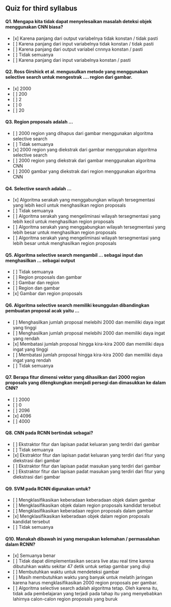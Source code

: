## Quiz for third syllabus

#### Q1. Mengapa kita tidak dapat menyelesaikan masalah deteksi objek menggunakan CNN biasa?

- \[x] Karena panjang dari output variabelnya tidak konstan / tidak pasti
- \[ ] Karena panjang dari input variabelnya tidak konstan / tidak pasti
- \[ ] Karena panjang dari output variabel cnnnya konstan / pasti
- \[ ] Tidak semuanya
- \[ ] Karena panjang dari input variabelnya konstan / pasti

#### Q2. Ross Girshick et al. mengusulkan metode yang menggunakan selective search untuk mengestrak .... region dari gambar.

- \[x] 2000
- \[ ] 200
- \[ ] 2
- \[ ] 0
- \[ ] 20

#### Q3. Region proposals adalah ...

- \[ ] 2000 region yang dihapus dari gambar menggunakan algoritma selective search
- \[ ] Tidak semuanya
- \[x] 2000 region yang diekstrak dari gambar menggunakan algoritma selective search
- \[ ] 2000 region yang diekstrak dari gambar menggunakan algoritma CNN
- \[ ] 2000 gambar yang diekstrak dari region menggunakan algoritma CNN

#### Q4. Selective search adalah ...

- \[x] Algoritma serakah yang menggabungkan wilayah tersegmentasi yang lebih kecil untuk menghasilkan region proposals
- \[ ] Tidak semuanya
- \[ ] Algoritma serakah yang mengeliminasi wilayah tersegmentasi yang lebih kecil untuk menghasilkan region proposals
- \[ ] Algoritma serakah yang menggabungkan wilayah tersegmentasi yang lebih besar untuk menghasilkan region proposals
- \[ ] Algoritma serakah yang mengeliminasi wilayah tersegmentasi yang lebih besar untuk menghasilkan region proposals

#### Q5. Algoritma selective search mengambil ... sebagai input dan menghasilkan ... sebagai output

- \[ ] Tidak semuanya
- \[ ] Region proposals dan gambar
- \[ ] Gambar dan region
- \[ ] Region dan gambar
- \[x] Gambar dan region proposals

#### Q6. Algoritma selective search memiliki keunggulan dibandingkan pembuatan proposal acak yaitu ...

- \[ ] Menghasilkan jumlah proposal melebihi 2000 dan memiliki daya ingat yang tinggi
- \[ ] Menghasilkan jumlah proposal melebihi 2000 dan memiliki daya ingat yang rendah
- \[x] Membatasi jumlah proposal hingga kira-kira 2000 dan memiliki daya ingat yang tinggi
- \[ ] Membatasi jumlah proposal hingga kira-kira 2000 dan memiliki daya ingat yang rendah
- \[ ] Tidak semuanya

#### Q7. Berapa fitur dimensi vektor yang dihasilkan dari 2000 region proposals yang dilengkungkan menjadi persegi dan dimasukkan ke dalam CNN?

- \[ ] 2000
- \[ ] 0
- \[ ] 2096
- \[x] 4096
- \[ ] 4000

#### Q8. CNN pada RCNN bertindak sebagai?

- \[ ] Ekstraktor fitur dan lapisan padat keluaran yang terdiri dari gambar
- \[ ] Tidak semuanya
- \[x] Ekstraktor fitur dan lapisan padat keluaran yang terdiri dari fitur yang diekstrasi dari gambar
- \[ ] Ekstraktor fitur dan lapisan padat masukan yang terdiri dari gambar
- \[ ] Ekstraktor fitur dan lapisan padat masukan yang terdiri dari fitur yang diekstrasi dari gambar

#### Q9. SVM pada RCNN digunakan untuk?

- \[ ] Mengklasifikasikan keberadaan keberadaan objek dalam gambar
- \[ ] Mengklasifikasikan objek dalam region proposals kandidat tersebut
- \[ ] Mengklasifikasikan keberadaan region proposals dalam gambar
- \[x] Mengklasifikasikan keberadaan objek dalam region proposals kandidat tersebut
- \[ ] Tidak semuanya

#### Q10. Manakah dibawah ini yang merupakan kelemahan / permasalahan dalam RCNN?

- \[x] Semuanya benar
- \[ ] Tidak dapat diimplementasikan secara live atau real time karena dibutuhkan waktu sekitar 47 detik untuk setiap gambar yang diuji
- \[ ] Membutuhkan waktu untuk mendeteksi gambar
- \[ ] Masih membutuhkan waktu yang banyak untuk melatih jaringan karena harus mengklasifikasikan 2000 region proposals per gambar.
- \[ ] Algoritma selective search adalah algoritma tetap. Oleh karena itu, tidak ada pembelajaran yang terjadi pada tahap itu yang menyebabkan lahirnya calon-calon region proposals yang buruk
